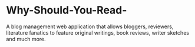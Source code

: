 # Why-Should-You-Read-
A blog management web application that allows bloggers, reviewers, literature fanatics to feature original writings, book reviews, writer sketches and much more.
